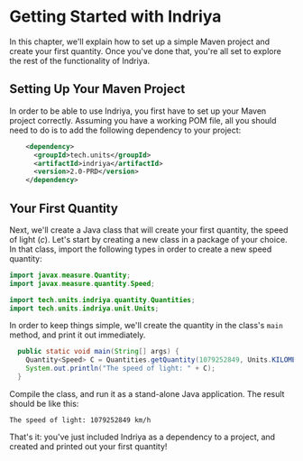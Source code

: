 # Getting Started with Indriya

In this chapter, we'll explain how to set up a simple Maven project and create your first quantity. Once you've done that, you're all set to explore the rest of the functionality of Indriya.

## Setting Up Your Maven Project

In order to be able to use Indriya, you first have to set up your Maven project correctly. Assuming you have a working POM file, all you should need to do is to add the following dependency to your project:

```xml
    <dependency>
      <groupId>tech.units</groupId>
      <artifactId>indriya</artifactId>
      <version>2.0-PRD</version>
    </dependency>
```

## Your First Quantity

Next, we'll create a Java class that will create your first quantity, the speed of light (*c*). Let's start by creating a new class in a package of your choice. In that class, import the following types in order to create a new speed quantity:

```java
import javax.measure.Quantity;
import javax.measure.quantity.Speed;

import tech.units.indriya.quantity.Quantities;
import tech.units.indriya.unit.Units;
```

In order to keep things simple, we'll create the quantity in the class's `main` method, and print it out immediately.

```java
  public static void main(String[] args) {
    Quantity<Speed> C = Quantities.getQuantity(1079252849, Units.KILOMETRE_PER_HOUR);
    System.out.println("The speed of light: " + C);
  }
```

Compile the class, and run it as a stand-alone Java application. The result should be like this:

```
The speed of light: 1079252849 km/h
```

That's it: you've just included Indriya as a dependency to a project, and created and printed out your first quantity!
